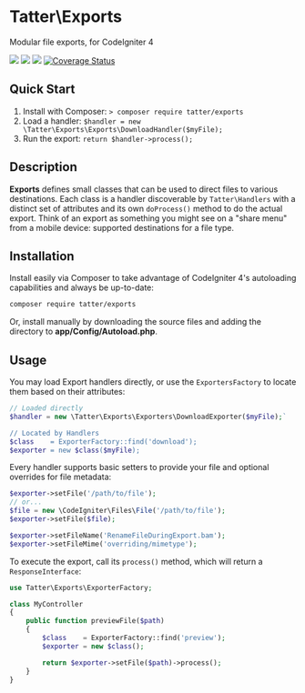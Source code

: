 # Tatter\Exports
Modular file exports, for CodeIgniter 4

[![](https://github.com/tattersoftware/codeigniter4-exports/workflows/PHPUnit/badge.svg)](https://github.com/tattersoftware/codeigniter4-exports/actions/workflows/test.yml)
[![](https://github.com/tattersoftware/codeigniter4-exports/workflows/PHPStan/badge.svg)](https://github.com/tattersoftware/codeigniter4-exports/actions/workflows/analyze.yml)
[![](https://github.com/tattersoftware/codeigniter4-exports/workflows/Deptrac/badge.svg)](https://github.com/tattersoftware/codeigniter4-exports/actions/workflows/inspect.yml)
[![Coverage Status](https://coveralls.io/repos/github/tattersoftware/codeigniter4-exports/badge.svg?branch=develop)](https://coveralls.io/github/tattersoftware/codeigniter4-exports?branch=develop)

## Quick Start

1. Install with Composer: `> composer require tatter/exports`
2. Load a handler: `$handler = new \Tatter\Exports\Exports\DownloadHandler($myFile);`
3. Run the export: `return $handler->process();`

## Description

**Exports** defines small classes that can be used to direct files to various destinations.
Each class is a handler discoverable by `Tatter\Handlers` with a distinct set of attributes
and its own `doProcess()` method to do the actual export. Think of an export as something
you might see on a "share menu" from a mobile device: supported destinations for a file type.

## Installation

Install easily via Composer to take advantage of CodeIgniter 4's autoloading capabilities
and always be up-to-date:
```bash
composer require tatter/exports
```

Or, install manually by downloading the source files and adding the directory to
**app/Config/Autoload.php**.

## Usage

You may load Export handlers directly, or use the `ExportersFactory` to locate them based
on their attributes:
```php
// Loaded directly
$handler = new \Tatter\Exports\Exporters\DownloadExporter($myFile);`

// Located by Handlers
$class    = ExporterFactory::find('download');
$exporter = new $class($myFile);
```

Every handler supports basic setters to provide your file and optional overrides for file
metadata:
```php
$exporter->setFile('/path/to/file');
// or...
$file = new \CodeIgniter\Files\File('/path/to/file');
$exporter->setFile($file);

$exporter->setFileName('RenameFileDuringExport.bam');
$exporter->setFileMime('overriding/mimetype');
```

To execute the export, call its `process()` method, which will return a `ResponseInterface`:
```php
use Tatter\Exports\ExporterFactory;

class MyController
{
    public function previewFile($path)
    {
        $class    = ExporterFactory::find('preview');
        $exporter = new $class();

        return $exporter->setFile($path)->process();
    }
}
```
